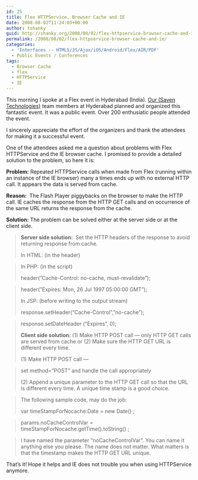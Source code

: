 ```yaml
---
id: 25
title: Flex HTTPService, Browser Cache and IE
date: 2008-08-02T11:24:03+00:00
author: tshanky
guid: http://shanky.org/2008/08/02/flex-httpservice-browser-cache-and-ie/
permalink: /2008/08/02/flex-httpservice-browser-cache-and-ie/
categories:
  - 'Interfaces -- HTML5/JS/Ajax/iOS/Android/Flex/AIR/PDF'
  - Public Events / Conferences
tags:
  - Browser Cache
  - flex
  - HTTPService
  - IE
---
```

This morning I spoke at a Flex event in Hyderabad (India). <a href="http://www.saventech.com" target="_blank">Our (Saven Technologies)</a> team members at Hyderabad planned and organized this fantastic event. It was a public event. Over 200 enthusiatic people attended the event.

I sincerely appreciate the effort of the organizers and thank the attendees for making it a successful event.

One of the attendees asked me a question about problems with Flex HTTPService and the IE browser cache. I promised to provide a detailed solution to the problem, so here it is:

**Problem:** Repeated HTTPService calls when made from Flex (running within an instance of the IE browser) many a times ends up with no external HTTP call. It appears the data is served from cache.

**Reason:**  The Flash Player piggybacks on the browser to make the HTTP call. IE caches the response from the HTTP GET calls and on occurrence of the same URL returns the response from the cache.

**Solution:** The problem can be solved either at the server side or at the client side.

> **Server side solution:**  Set the HTTP headers of the response to avoid returning response from cache.
> 
> In HTML: (in the header)
> 
> <META HTTP-EQUIV=&#8221;Cache-Control&#8221; CONTENT=&#8221;no-cache&#8221;>
  
> <META HTTP-EQUIV=&#8221;expires&#8221; CONTENT=&#8221;0&#8243;>
> 
> In PHP: (in the script)
> 
> header(”Cache-Control: no-cache, must-revalidate”);
  
> header(”Expires: Mon, 26 Jul 1997 05:00:00 GMT”);
> 
> In JSP: (before writing to the output stream)
> 
> response.setHeader(&#8220;Cache-Control&#8221;,&#8221;no-cache&#8221;);
  
> response.setDateHeader (&#8220;Expires&#8221;, 0);
> 
> **Client side solution:** (1) Make HTTP POST call &#8212; only HTTP GET calls are served from cache or (2) Make sure the HTTP GET URL is different every time.
> 
> (1) Make HTTP POST call &#8212;
  
> set method=&#8221;POST&#8221; and handle the call appropriately
> 
> (2) Append a unique parameter to the HTTP GET call so that the URL is different every time. A unique time stamp is a good choice.
  
> The following sample code, may do the job:
> 
> var timeStampForNocache:Date = new Date() ;
  
> params.noCacheControlVar = timeStampForNocache.getTime().toString() ;
  
> I have named the parameter &#8220;noCacheControlVar&#8221;. You can name it anything else you please. The name does not matter. What matters is that the timestamp makes the HTTP GET URL unique.

That&#8217;s it! Hope it helps and IE does not trouble you when using HTTPService anymore.

>